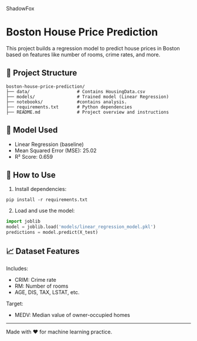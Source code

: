 ShadowFox
# Boston House Price Prediction

This project builds a regression model to predict house prices in Boston based on features like number of rooms, crime rates, and more.

## 📂 Project Structure
```
boston-house-price-prediction/
├── data/                  # Contains HousingData.csv
├── models/                # Trained model (Linear Regression)
├── notebooks/             #contains analysis.
├── requirements.txt       # Python dependencies
├── README.md              # Project overview and instructions
```

## 🧠 Model Used
- Linear Regression (baseline)
- Mean Squared Error (MSE): 25.02
- R² Score: 0.659

## 🔧 How to Use
1. Install dependencies:
```
pip install -r requirements.txt
```

2. Load and use the model:
```python
import joblib
model = joblib.load('models/linear_regression_model.pkl')
predictions = model.predict(X_test)
```

## 📈 Dataset Features
Includes:
- CRIM: Crime rate
- RM: Number of rooms
- AGE, DIS, TAX, LSTAT, etc.

Target:
- MEDV: Median value of owner-occupied homes

---

Made with ❤️ for machine learning practice.

